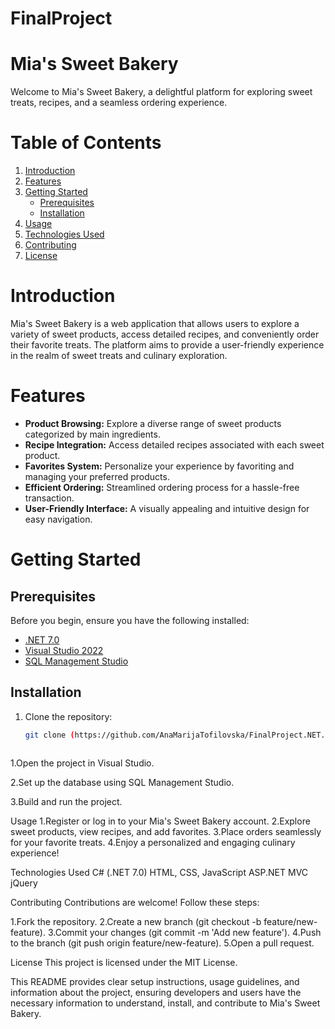 # FinalProject
# Mia's Sweet Bakery

Welcome to Mia's Sweet Bakery, a delightful platform for exploring sweet treats, recipes, and a seamless ordering experience.

# Table of Contents
1. [Introduction](#introduction)
2. [Features](#features)
3. [Getting Started](#getting-started)
    - [Prerequisites](#prerequisites)
    - [Installation](#installation)
4. [Usage](#usage)
5. [Technologies Used](#technologies-used)
6. [Contributing](#contributing)
7. [License](#license)

# Introduction
Mia's Sweet Bakery is a web application that allows users to explore a variety of sweet products, access detailed recipes, and conveniently order their favorite treats. The platform aims to provide a user-friendly experience in the realm of sweet treats and culinary exploration.

# Features
- **Product Browsing:** Explore a diverse range of sweet products categorized by main ingredients.
- **Recipe Integration:** Access detailed recipes associated with each sweet product.
- **Favorites System:** Personalize your experience by favoriting and managing your preferred products.
- **Efficient Ordering:** Streamlined ordering process for a hassle-free transaction.
- **User-Friendly Interface:** A visually appealing and intuitive design for easy navigation.

# Getting Started
## Prerequisites
Before you begin, ensure you have the following installed:
- [.NET 7.0](https://dotnet.microsoft.com/download/dotnet/7.0)
- [Visual Studio 2022](https://visualstudio.microsoft.com/downloads/)
- [SQL Management Studio](https://docs.microsoft.com/en-us/sql/ssms/download-sql-server-management-studio-ssms)

## Installation
1. Clone the repository:
   ```bash
   git clone (https://github.com/AnaMarijaTofilovska/FinalProject.NET.git)



1.Open the project in Visual Studio.

2.Set up the database using SQL Management Studio.

3.Build and run the project.

Usage
1.Register or log in to your Mia's Sweet Bakery account.
2.Explore sweet products, view recipes, and add favorites.
3.Place orders seamlessly for your favorite treats.
4.Enjoy a personalized and engaging culinary experience!


Technologies Used
C# (.NET 7.0)
HTML, CSS, JavaScript
ASP.NET MVC
jQuery


Contributing
Contributions are welcome! Follow these steps:

1.Fork the repository.
2.Create a new branch (git checkout -b feature/new-feature).
3.Commit your changes (git commit -m 'Add new feature').
4.Push to the branch (git push origin feature/new-feature).
5.Open a pull request.


License
This project is licensed under the MIT License.


This README provides clear setup instructions, usage guidelines, and information about the project, ensuring developers and users have the necessary information to understand, install, and contribute to Mia's Sweet Bakery.
